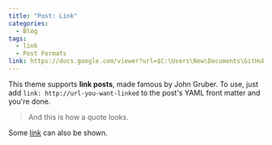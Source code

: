 ```yaml
---
title: "Post: Link"
categories:
  - Blog
tags:
  - link
  - Post Formats
link: https://docs.google.com/viewer?url=$C:\Users\New\Documents\GitHub\yosemitefalls.github.io\assets\images\copee drone product design.pdf
---
```




This theme supports **link posts**, made famous by John Gruber. To use, just add `link: http://url-you-want-linked` to the post's YAML front matter and you're done.

> And this is how a quote looks.

Some [link](#) can also be shown.